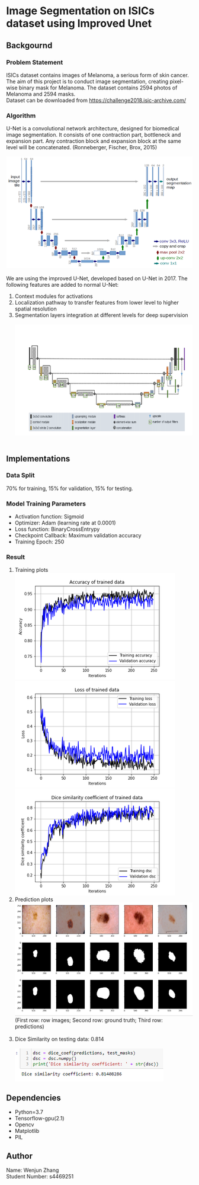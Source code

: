 # Image Segmentation on ISICs dataset using Improved Unet

## Backgournd
### Problem Statement
ISICs dataset contains images of Melanoma, a serious form of skin cancer. The aim of this project is to conduct image segmentation, creating pixel-wise binary mask for Melanoma. The dataset contains 2594 photos of Melanoma and 2594 masks. <br />
Dataset can be downloaded from https://challenge2018.isic-archive.com/

### Algorithm
U-Net is a convolutional network architecture, designed for biomedical image segmentation. It consists of one contraction part, bottleneck and expansion part. Any contraction block and expansion block at the same level will be concatenated. (Ronneberger, Fischer, Brox, 2015)
<br /><br /><a href="url"><img src="images/unet.png" height="300" width="600" ></a><br /><br />
We are using the improved U-Net, developed based on U-Net in 2017. The following features are added to normal U-Net:
1. Context modules for activations
2. Localization pathway to transfer features from lower level to higher spatial resolution
3. Segmentation layers integration at different levels for deep supervision
<br /><br /><a href="url"><img src="images/improved-unet.png" height="300" width="600" ></a><br /><br />

## Implementations
### Data Split
70% for training, 15% for validation, 15% for testing.

### Model Training Parameters
* Activation function: Sigmoid
* Optimizer: Adam (learning rate at 0.0001)
* Loss function: BinaryCrossEntrypy
* Checkpoint Callback: Maximum validation accuracy
* Training Epoch: 250

### Result
1. Training plots<br />
![Accuracy](images/acc1.png)
![Loss](images/loss1.png)
![dsc](images/dsc1.png)
2. Prediction plots<br />
![Predictions](images/predictions.png)<br />
(First row: row images; Second row: ground truth; Third row: predictions)<br /><br />
3. Dice Similarity on testing data: 0.814<br /><br />
![Predictions](images/test_dsc.png)<br />

## Dependencies
* Python=3.7
* Tensorflow-gpu(2.1)
* Opencv
* Matplotlib
* PIL


## Author
Name: Wenjun Zhang<br />
Student Number: s4469251
